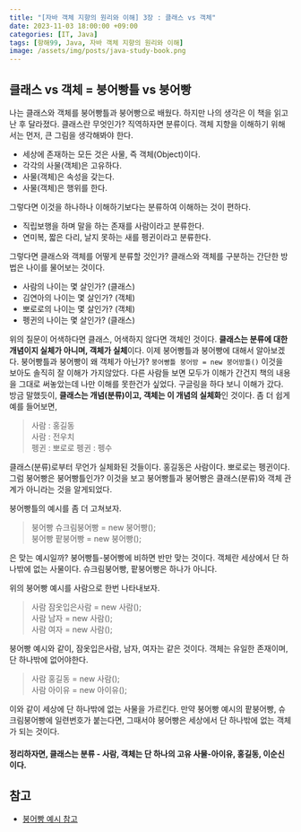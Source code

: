 ```yaml
---
title: "[자바 객체 지향의 원리와 이해] 3장 : 클래스 vs 객체"
date: 2023-11-03 18:00:00 +09:00
categories: [IT, Java]
tags: [항해99, Java, 자바 객체 지향의 원리와 이해]
image: /assets/img/posts/java-study-book.png
---
```



## 클래스 vs 객체 = 붕어빵틀 vs 붕어빵
나는 클래스와 객체를 붕어빵틀과 붕어빵으로 배웠다. 하지만 나의 생각은 이 책을 읽고난 후 달라졌다. 
클래스란 무엇인가? 직역하자면 분류이다. 객체 지향을 이해하기 위해서는 먼저, 큰 그림을 생각해봐야 한다.
+ 세상에 존재하는 모든 것은 사물, 즉 객체(Object)이다.
+ 각각의 사물(객체)은 고유하다.
+ 사물(객체)은 속성을 갖는다.
+ 사물(객체)은 행위를 한다.

그렇다면 이것을 하나하나 이해하기보다는 분류하여 이해하는 것이 편하다.
+ 직립보행을 하며 말을 하는 존재를 사람이라고 분류한다.
+ 연미복, 짧은 다리, 날지 못하는 새를 펭귄이라고 분류한다.


그렇다면 클래스와 객체를 어떻게 분류할 것인가? 클래스와 객체를 구분하는 간단한 방법은 나이를 물어보는 것이다.

+ 사람의 나이는 몇 살인가? (클래스)
+ 김연아의 나이는 몇 살인가? (객체)
+ 뽀로로의 나이는 몇 살인가? (객체)
+ 펭귄의 나이는 몇 살인가? (클래스)

위의 질문이 어색하다면 클래스, 어색하지 않다면 객체인 것이다. **클래스는 분류에 대한 개념이지 실체가 아니며, 객체가 실체**이다. 이제 붕어빵틀과 붕어빵에 대해서 알아보겠다. 붕어빵틀과 붕어빵이 왜 객체가 아닌가? `붕어빵틀 붕어방 = new 붕어방틀()` 이것을 보아도 솔직히 잘 이해가 가지않았다. 다른 사람들 보면 모두가 이해가 간건지 책의 내용을 그대로 써놓았는데 나만 이해를 못한건가 싶었다. 구글링을 하다 보니 이해가 갔다. 방금 말했듯이, **클래스는 개념(분류)이고, 객체는 이 개념의 실체화**인 것이다. 좀 더 쉽게 예를 들어보면, 

> 사람 : 홍길동    
> 사람 : 전우치    
> 펭귄 : 뽀로로
> 펭귄 : 펭수

클래스(분류)로부터 무언가 실체화된 것들이다. 홍길동은 사람이다. 뽀로로는 펭귄이다. 그럼 붕어빵은 붕어빵틀인가? 이것을 보고 붕어빵틀과 붕어빵은 클래스(분류)와 객체 관계가 아니라는 것을 알게되었다.    

붕어빵틀의 예시를 좀 더 고쳐보자.
> 붕어빵 슈크림붕어빵 = new 붕어빵();    
> 붕어빵 팥붕어빵 = new 붕어빵();

은 맞는 예시일까? 붕어빵틀-붕어빵에 비하면 반만 맞는 것이다.
객체란 세상에서 단 하나밖에 없는 사물이다. 슈크림붕어빵, 팥붕어빵은 하나가 아니다.

위의 붕어빵 예시를 사람으로 한번 나타내보자.

> 사람 잠옷입은사람 = new 사람();    
> 사람 남자 = new 사람();    
> 사람 여자 = new 사람();

붕어빵 예시와 같이, 잠옷입은사람, 남자, 여자는 같은 것이다. 객체는 유일한 존재이며, 단 하나밖에 없어야한다. 

> 사람 홍길동 = new 사람();     
> 사람 아이유 = new 아이유();

이와 같이 세상에 단 하나밖에 없는 사물을 가르킨다. 만약 붕어빵 예시의 팥붕어빵, 슈크림붕어빵에 일련번호가 붙는다면, 그때서야 붕어빵은 세상에서 단 하나밖에 없는 객체가 되는 것이다.
    
#### 정리하자면, 클래스는 분류 - 사람, 객체는 단 하나의 고유 사물-아이유, 홍길동, 이순신이다.

## 참고

+ [붕어빵 예시 참고](https://uknowblog.tistory.com/336)